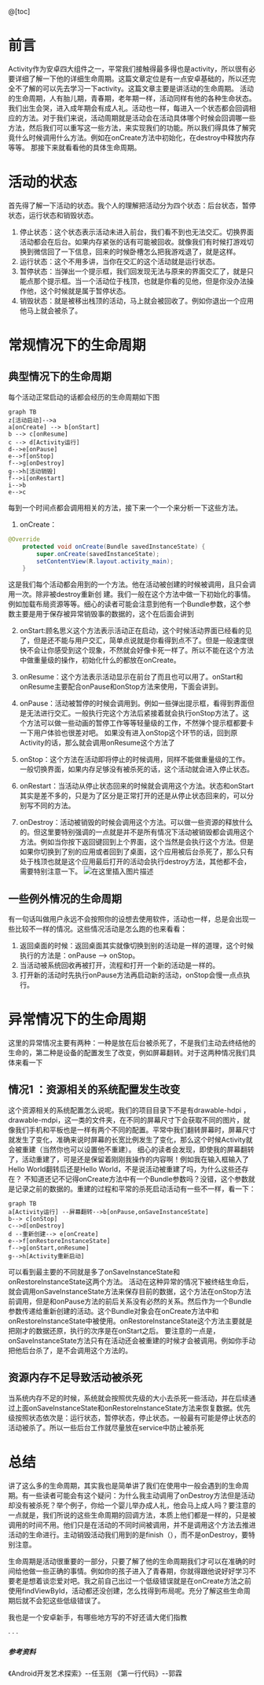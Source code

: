 ﻿@[toc]
# 前言
Activity作为安卓四大组件之一，平常我们接触得最多得也是activity，所以很有必要详细了解一下他的详细生命周期。这篇文章定位是有一点安卓基础的，所以还完全不了解的可以先去学习一下activity。这篇文章主要是讲活动的生命周期。
活动的生命周期，人有胎儿期，青春期，老年期一样，活动同样有他的各种生命状态。我们出生会哭，进入成年期会有成人礼。活动也一样，每进入一个状态都会回调相应的方法。对于我们来说，活动周期就是活动会在活动具体哪个时候会回调哪一些方法，然后我们可以重写这一些方法，来实现我们的功能。所以我们得具体了解究竟什么时候调用什么方法。例如在onCreate方法中初始化，在destroy中释放内存等等。
那接下来就看看他的具体生命周期。

# 活动的状态
首先得了解一下活动的状态。我个人的理解把活动分为四个状态：后台状态，暂停状态，运行状态和销毁状态。

1. 停止状态：这个状态表示活动未进入前台，我们看不到也无法交汇。切换界面活动都会在后台。如果内存紧张的话有可能被回收。就像我们有时候打游戏切换到微信回了一下信息，回来的时候卧槽怎么把我游戏退了，就是这样。
2. 运行状态：这个不用多讲，当你在交汇的这个活动就是运行状态。
3. 暂停状态：当弹出一个提示框，我们回发现无法与原来的界面交汇了，就是只能点那个提示框。当一个活动位于栈顶，也就是你看的见他，但是你没办法操作他，这个时候就是属于暂停状态。
4. 销毁状态：就是被移出栈顶的活动，马上就会被回收了。例如你退出一个应用他马上就会被杀了。
# 常规情况下的生命周期
## 典型情况下的生命周期
每个活动正常启动的话都会经历的生命周期如下图
```mermaid
graph TB
z[活动启动]-->a
a[onCreate] --> b[onStart]
b --> c[onResume]
c --> d[Activity运行]
d-->e[onPause]
e-->f[onStop]
f-->g[onDestroy]
g-->h[活动销毁]
f-->i[onRestart]
i-->b
e-->c
```
每到一个时间点都会调用相关的方法，接下来一个一个来分析一下这些方法。

1. onCreate：
```java
@Override
    protected void onCreate(Bundle savedInstanceState) {
        super.onCreate(savedInstanceState);
        setContentView(R.layout.activity_main);
    }
```
 这是我们每个活动都会用到的一个方法。他在活动被创建的时候被调用，且只会调用一次。除非被destroy重新创	建。我们一般在这个方法中做一下初始化的事情。例如加载布局资源等等。细心的读者可能会注意到他有一个Bundle参数，这个参数主要是用于保存被异常销毁事的数据的，这个在后面会讲到

2. onStart:顾名思义这个方法表示活动正在启动，这个时候活动界面已经看的见了，但是还不能与用户交汇，简单点说就是你看得到点不了。但是一般速度很快不会让你感受到这个现象，不然就会好像卡死一样了。所以不能在这个方法中做重量级的操作，初始化什么的都放在onCreate。
3. onResume：这个方法表示活动显示在前台了而且也可以用了。onStart和onResume主要配合onPause和onStop方法来使用，下面会讲到。
4. onPause：活动被暂停的时候会调用到。例如一些弹出提示框，看得到界面但是无法进行交汇。一般执行完这个方法后紧接着就会执行onStop方法了。这个方法可以做一些动画的暂停工作等等轻量级的工作，不然弹个提示框都要卡一下用户体验也很差对吧。
如果没有进入onStop这个环节的话，回到原Activity的话，那么就会调用onResume这个方法了

5. onStop：这个方法在活动即将停止的时候调用，同样不能做重量级的工作。一般切换界面，如果内存足够没有被杀死的话，这个活动就会进入停止状态。
6. onRestart：当活动从停止状态回来的时候就会调用这个方法。状态和onStart其实是差不多的，只是为了区分是正常打开的还是从停止状态回来的，可以分别写不同的方法。
7. onDestroy：活动被销毁的时候会调用这个方法。可以做一些资源的释放什么的。但这里要特别强调的一点就是并不是所有情况下活动被销毁都会调用这个方法。例如当你按下返回键回到上个界面，这个当然是会执行这个方法。但是如果你切换到了别的应用或者回到了桌面，这个应用被后台杀死了，那么只有处于栈顶也就是这个应用最后打开的活动会执行destroy方法，其他都不会，需要特别注意一下。
![在这里插入图片描述](https://img-blog.csdnimg.cn/20190916205438446.jpg?x-oss-process=image/watermark,type_ZmFuZ3poZW5naGVpdGk,shadow_10,text_aHR0cHM6Ly9ibG9nLmNzZG4ubmV0L3dlaXhpbl80Mzc2Njc1Mw==,size_8,color_FFFFFF,t_70)

    
## 一些例外情况的生命周期
有一句话叫做用户永远不会按照你的设想去使用软件，活动也一样，总是会出现一些比较不一样的情况。这些情况活动是怎么跑的也来看看：

1. 返回桌面的时候：返回桌面其实就像切换到别的活动是一样的道理，这个时候执行的方法是：onPause --> onStop。
2. 当活动被系统回收再被打开，流程和打开一个新的活动是一样的。
3. 打开新的活动时先执行onPause方法再启动新的活动，onStop会慢一点点执行。

# 异常情况下的生命周期
这里的异常情况主要有两种：一种是放在后台被杀死了，不是我们主动去终结他的生命的，第二种是设备的配置发生了改变，例如屏幕翻转。对于这两种情况我们具体来看一下

## 情况1 ：资源相关的系统配置发生改变
这个资源相关的系统配置怎么说呢。我们的项目目录下不是有drawable-hdpi ，drawable-mdpi，这一类的文件夹，在不同的屏幕尺寸下会获取不同的图片，就像我们手机和平板也是一样有两个不同的配置。平常中我们翻转屏幕时，屏幕尺寸就发生了变化，准确来说时屏幕的长宽比例发生了变化，那么这个时候Activity就会被重建（当然你也可以设置他不重建）。
细心的读者会发现，即使我的屏幕翻转了，活动重建了，可是还是保留着刚刚我操作的内容啊！例如我在输入框输入了Hello World翻转后还是Hello World，不是说活动被重建了吗，为什么这些还存在？
不知道还记不记得onCreate方法中有一个Bundle参数吗？没错，这个参数就是记录之前的数据的。重建的过程和平常的杀死启动活动有一些不一样，看一下：
```mermaid
graph TB
a[Activity运行] --屏幕翻转-->b[onPause,onSaveInstanceState] 
b--> c[onStop]
c-->d[onDestroy]
d --重新创建--> e[onCreate]
e-->f[onRestoreInstanceState]
f-->g[onStart,onResume]
g-->h[Activity重新启动]
```
可以看到最主要的不同就是多了onSaveInstanceState和onRestoreInstanceState这两个方法。
活动在这种异常的情况下被终结生命后，就会调用onSaveInstanceState方法来保存目前的数据，这个方法在onStop方法前调用，但是和onPause方法的前后关系没有必然的关系。然后作为一个Bundle参数传递给重新创建的活动。这个Bundle对象会在onCreate方法中和onRestoreInstanceState中被使用。onRestoreInstanceState这个方法主要就是把刚才的数据还原，执行的次序是在onStart之后。
要注意的一点是，onSaveInstanceState方法只有在活动还会被重建的时候才会被调用。例如你手动把他后台杀了，是不会调用这个方法的。

## 资源内存不足导致活动被杀死
当系统内存不足的时候，系统就会按照优先级的大小去杀死一些活动，并在后续通过上面onSaveInstanceState和onRestoreInstanceState方法来恢复数据。优先级按照状态依次是：运行状态，暂停状态，停止状态。一般最有可能是停止状态的活动被杀了。所以一些后台工作就尽量放在service中防止被杀死
# 总结
讲了这么多的生命周期，其实我也是简单讲了我们在使用中一般会遇到的生命周期。有一些读者可能会有这个疑问：为什么我主动调用了onDestroy方法但是活动却没有被杀死？举个例子，你给一个婴儿举办成人礼，他会马上成人吗？要注意的一点就是，我们所说的这些生命周期的回调方法，本质上他们都是一样的，只是被调用的时间不用。他们只是在活动的不同时间被调用，并不是调用这个方法去推进活动的生命进行。主动销毁活动我们用到的是finish（），而不是onDestroy，要特别注意。

生命周期是活动很重要的一部分，只要了解了他的生命周期我们才可以在准确的时间给他做一些正确的事情。例如你的孩子进入了青春期，你就得跟他说好好学习不要老是想着谈恋爱对吧。我之前自己出过一个低级错误就是在onCreate方法之前使用findViewById，活动都还没创建，怎么找得到布局呢。充分了解这些生命周期后就不会犯这些低级错误了。

我也是一个安卓新手，有哪些地方写的不好还请大佬们指教

·
·
·
##### 参考资料
《Android开发艺术探索》--任玉刚
《第一行代码》--郭霖
